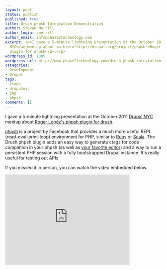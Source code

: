 ```yaml
---
layout: post
status: publish
published: true
title: Drush phpsh Integration Demonstration
author: Steven Merrill
author_login: smerrill
author_email: info@phase2technology.com
excerpt: <p>I gave a 5-minute lightning presentation at the October 2011 <a href="http://groups.drupal.org/nyc">Drupal
  NYC</a> meetup about <a href="http://drupal.org/project/phpsh">Roger Lop&eacute;z's phpsh
  plugin for drush</a>.</p>
wordpress_id: 1085
wordpress_url: http://www.phase2technology.com/drush-phpsh-integration-demonstration/
categories:
- Development
- Drupal
tags:
- ctags
- drupalnyc
- php
- phpsh
comments: []
---
```

<p>I gave a 5-minute lightning presentation at the October 2011 <a href="http://groups.drupal.org/nyc">Drupal NYC</a> meetup about <a href="http://drupal.org/project/phpsh">Roger Lop&eacute;z's phpsh plugin for drush</a>.</p></p>
<p><a href="http://phpsh.org/">phpsh</a> is a project by Facebook that provides a much more useful REPL (read-eval-print-loop) environment for PHP, similar to <a href="http://ruby-lang.org/">Ruby</a> or <a href="http://www.scala-lang.org/">Scala</a>. The Drush phpsh plugin adds an easy way to generate ctags for code completion in your phpsh (as well as <a href="http://www.vim.org">your favorite editor</a>) and a way to run a persistent PHP session with a fully bootstrapped Drupal instance. It's really useful for testing out APIs.</p></p>
<p>If you missed it in person, you can watch the video embedded below.</p></p>
<p><iframe src="http://player.vimeo.com/video/31983526?title=0&byline=0&portrait=0" width="400" height="290" frameborder="0" webkitAllowFullScreen allowFullScreen></iframe></p></p>
